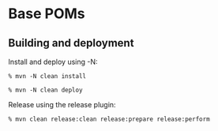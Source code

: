 # Base POMs


## Building and deployment

Install and deploy using -N:

    % mvn -N clean install

    % mvn -N clean deploy

Release using the release plugin:

    % mvn clean release:clean release:prepare release:perform


